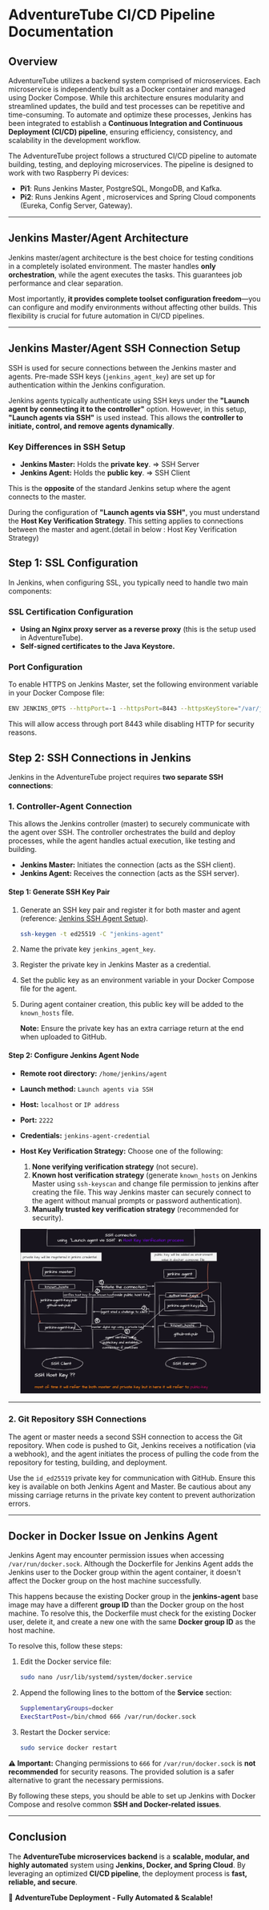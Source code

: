 # AdventureTube CI/CD Pipeline Documentation

## Overview

AdventureTube utilizes a backend system comprised of microservices. Each microservice is independently built as a Docker container and managed using Docker Compose. While this architecture ensures modularity and streamlined updates, the build and test processes can be repetitive and time-consuming. To automate and optimize these processes, Jenkins has been integrated to establish a **Continuous Integration and Continuous Deployment (CI/CD) pipeline**, ensuring efficiency, consistency, and scalability in the development workflow.

The AdventureTube project follows a structured CI/CD pipeline to automate building, testing, and deploying microservices. The pipeline is designed to work with two Raspberry Pi devices:

- **Pi1**: Runs Jenkins Master, PostgreSQL, MongoDB, and Kafka.
- **Pi2**: Runs Jenkins Agent , microservices and Spring Cloud components (Eureka, Config Server, Gateway).

---

## **Jenkins Master/Agent Architecture**

Jenkins master/agent architecture is the best choice for testing conditions in a completely isolated environment. The master handles **only orchestration**, while the agent executes the tasks. This guarantees job performance and clear separation.

Most importantly, **it provides complete toolset configuration freedom**—you can configure and modify environments without affecting other builds. This flexibility is crucial for future automation in CI/CD pipelines.

---

## **Jenkins Master/Agent SSH Connection Setup**

SSH is used for secure connections between the Jenkins master and agents. Pre-made SSH keys (`jenkins_agent_key`) are set up for authentication within the Jenkins configuration.

Jenkins agents typically authenticate using SSH keys under the **"Launch agent by connecting it to the controller"** option. However, in this setup, **"Launch agents via SSH"** is used instead. This allows the **controller to initiate, control, and remove agents dynamically**.

### **Key Differences in SSH Setup**

- **Jenkins Master:** Holds the **private key**. => SSH Server
- **Jenkins Agent:** Holds the **public key**. => SSH Client 

This is the **opposite** of the standard Jenkins setup where the agent connects to the master.

During the configuration of **"Launch agents via SSH"**, you must understand the **Host Key Verification Strategy**. This setting applies to connections between the master and agent.(detail in below : Host Key Verification Strategy)


## **Step 1: SSL Configuration**

In Jenkins, when configuring SSL, you typically need to handle two main components:

### **SSL Certification Configuration**

- **Using an Nginx proxy server as a reverse proxy** (this is the setup used in AdventureTube).
- **Self-signed certificates to the Java Keystore.**

### **Port Configuration**

To enable HTTPS on Jenkins Master, set the following environment variable in your Docker Compose file:

```sh
ENV JENKINS_OPTS --httpPort=-1 --httpsPort=8443 --httpsKeyStore="/var/jenkins_home/.ssl/keystore.jks" --httpsKeyStorePassword="5785ch00"
```

This will allow access through port 8443 while disabling HTTP for security reasons.



## **Step 2: SSH Connections in Jenkins**

Jenkins in the AdventureTube project requires **two separate SSH connections**:

### **1. Controller-Agent Connection**

This allows the Jenkins controller (master) to securely communicate with the agent over SSH. The controller orchestrates the build and deploy processes, while the agent handles actual execution, like testing and building.

- **Jenkins Master:** Initiates the connection (acts as the SSH client).
- **Jenkins Agent:** Receives the connection (acts as the SSH server).

#### **Step 1: Generate SSH Key Pair**

1. Generate an SSH key pair and register it for both master and agent (reference: [Jenkins SSH Agent Setup](https://www.jenkins.io/doc/book/using/using-agents/)).
   ```sh
   ssh-keygen -t ed25519 -C "jenkins-agent"
   ```
2. Name the private key `jenkins_agent_key`.
3. Register the private key in Jenkins Master as a credential.
4. Set the public key as an environment variable in your Docker Compose file for the agent.
5. During agent container creation, this public key will be added to the `known_hosts` file.

   **Note:** Ensure the private key has an extra carriage return at the end when uploaded to GitHub.

#### **Step 2: Configure Jenkins Agent Node**

- **Remote root directory:** `/home/jenkins/agent`
- **Launch method:** `Launch agents via SSH`
- **Host:** `localhost` or `IP address`
- **Port:** `2222`
- **Credentials:** `jenkins-agent-credential`
- **Host Key Verification Strategy:** Choose one of the following:
  1. **None verifying verification strategy** (not secure).
  2. **Known host verification strategy** (generate `known_hosts` on Jenkins Master using `ssh-keyscan` and change file permission to jenkins after creating the file. This way Jenkins master can securely connect to the agent without manual prompts or password authentication).
  3. **Manually trusted key verification strategy** (recommended for security).

    <p align="center"> <img src="/images/Hostkey verification Strategy .jpg"></p>

---

### **2. Git Repository SSH Connections**

The agent or master needs a second SSH connection to access the Git repository. When code is pushed to Git, Jenkins receives a notification (via a webhook), and the agent initiates the process of pulling the code from the repository for testing, building, and deployment.

Use the `id_ed25519` private key for communication with GitHub. Ensure this key is available on both Jenkins Agent and Master. Be cautious about any missing carriage returns in the private key content to prevent authorization errors.

---

## **Docker in Docker Issue on Jenkins Agent**

Jenkins Agent may encounter permission issues when accessing `/var/run/docker.sock`.
Although the Dockerfile for Jenkins Agent adds the Jenkins user to the Docker group within the agent container, it doesn't affect the Docker group on the host machine successfully.

This happens because the existing Docker group in the **jenkins-agent** base image may have a different **group ID** than the Docker group on the host machine. To resolve this, the Dockerfile must check for the existing Docker user, delete it, and create a new one with the same **Docker group ID** as the host machine.

To resolve this, follow these steps:

1. Edit the Docker service file:
   ```sh
   sudo nano /usr/lib/systemd/system/docker.service
   ```
2. Append the following lines to the bottom of the **Service** section:
   ```sh
   SupplementaryGroups=docker
   ExecStartPost=/bin/chmod 666 /var/run/docker.sock
   ```
3. Restart the Docker service:
   ```sh
   sudo service docker restart
   ```

**⚠️ Important:** Changing permissions to `666` for `/var/run/docker.sock` is **not recommended** for security reasons. The provided solution is a safer alternative to grant the necessary permissions.

By following these steps, you should be able to set up Jenkins with Docker Compose and resolve common **SSH and Docker-related issues**.

---

## **Conclusion**

The **AdventureTube microservices backend** is a **scalable, modular, and highly automated** system using **Jenkins, Docker, and Spring Cloud**. By leveraging an optimized **CI/CD pipeline**, the deployment process is **fast, reliable, and secure**.

🚀 **AdventureTube Deployment - Fully Automated & Scalable!**

